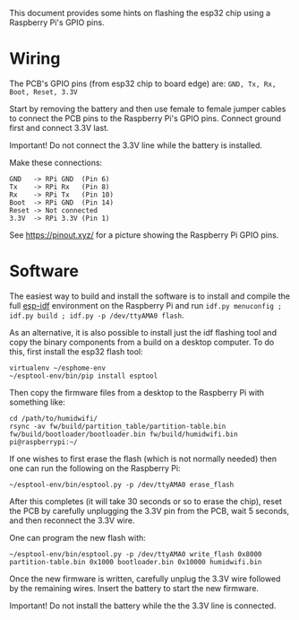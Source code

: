 This document provides some hints on flashing the esp32 chip using a
Raspberry Pi's GPIO pins.

Wiring
======

The PCB's GPIO pins (from esp32 chip to board edge) are:
`GND, Tx, Rx, Boot, Reset, 3.3V`

Start by removing the battery and then use female to female jumper
cables to connect the PCB pins to the Raspberry Pi's GPIO
pins. Connect ground first and connect 3.3V last.

Important! Do not connect the 3.3V line while the battery is
installed.

Make these connections:
```
GND   -> RPi GND  (Pin 6)
Tx    -> RPi Rx   (Pin 8)
Rx    -> RPi Tx   (Pin 10)
Boot  -> RPi GND  (Pin 14)
Reset -> Not connected
3.3V  -> RPi 3.3V (Pin 1)
```

See https://pinout.xyz/ for a picture showing the Raspberry Pi GPIO
pins.

Software
========

The easiest way to build and install the software is to install and
compile the full
[esp-idf](https://docs.espressif.com/projects/esp-idf/en/v4.1-beta1/get-started/index.html)
environment on the Raspberry Pi and run `idf.py menuconfig ; idf.py
build ; idf.py -p /dev/ttyAMA0 flash`.

As an alternative, it is also possible to install just the idf
flashing tool and copy the binary components from a build on a desktop
computer. To do this, first install the esp32 flash tool:
```
virtualenv ~/esphome-env
~/esptool-env/bin/pip install esptool
```

Then copy the firmware files from a desktop to the Raspberry Pi with
something like:
```
cd /path/to/humidwifi/
rsync -av fw/build/partition_table/partition-table.bin fw/build/bootloader/bootloader.bin fw/build/humidwifi.bin pi@raspberrypi:~/
```

If one wishes to first erase the flash (which is not normally needed)
then one can run the following on the Raspberry Pi:
```
~/esptool-env/bin/esptool.py -p /dev/ttyAMA0 erase_flash
```
After this completes (it will take 30 seconds or so to erase the
chip), reset the PCB by carefully unplugging the 3.3V pin from the
PCB, wait 5 seconds, and then reconnect the 3.3V wire.

One can program the new flash with:
```
~/esptool-env/bin/esptool.py -p /dev/ttyAMA0 write_flash 0x8000 partition-table.bin 0x1000 bootloader.bin 0x10000 humidwifi.bin
```

Once the new firmware is written, carefully unplug the 3.3V wire
followed by the remaining wires. Insert the battery to start the new
firmware.

Important! Do not install the battery while the the 3.3V line is
connected.

